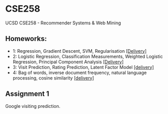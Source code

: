 # CSE258
UCSD CSE258 - Recommender Systems & Web Mining


## Homeworks:

- 1: Regression, Gradient Descent, SVM, Regularisation [[Delivery]](/homework1/cse258_hw1_delivery.pdf)
- 2: Logistic Regression, Classification Measurements, Weighted Logistic Regression, Principal Component Analysis [[Delivery]](/homework2/delivery.pdf)
- 3: Visit Prediction, Rating Prediction, Latent Factor Model [[delivery]](homework3/delivery.pdf)
- 4: Bag of words, inverse document frequency, natural language processing, cosine similarity [[delivery]](homework4/258_hw4_delivery.pdf)

## Assignment 1

Google visiting prediction.
